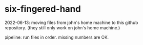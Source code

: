 # six-fingered-hand

2022-06-13: moving files from john's home machine to this github repository.  (they still only work on john's home machine.)

pipeline: run files in order.  missing numbers are OK.
